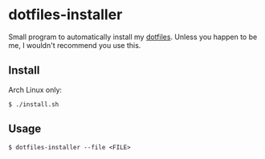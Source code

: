 # dotfiles-installer

Small program to automatically install my [dotfiles](https://github.com/LMBishop/dotfiles). Unless you happen to be me, I wouldn't recommend you use this.

## Install

Arch Linux only:
```
$ ./install.sh
```

## Usage
```
$ dotfiles-installer --file <FILE>
```